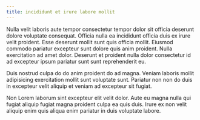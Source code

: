 ```yaml
---
title: incididunt et irure labore mollit
---
```


Nulla velit laboris aute tempor consectetur tempor dolor sit officia deserunt dolore voluptate consequat. Officia nulla ea incididunt officia duis ex irure velit proident. Esse deserunt mollit sunt quis officia mollit. Eiusmod commodo pariatur excepteur sunt dolore quis anim proident. Nulla exercitation ad amet dolor. Deserunt et proident nulla dolor consectetur id ad excepteur ipsum pariatur sunt sunt reprehenderit eu.

Duis nostrud culpa do do anim proident do ad magna. Veniam laboris mollit adipisicing exercitation mollit sunt voluptate sunt. Pariatur non non do duis in excepteur velit aliquip et veniam ad excepteur sit fugiat.

Non Lorem laborum sint excepteur elit velit dolor. Aute eu magna nulla qui fugiat aliquip fugiat magna proident culpa ea quis duis. Irure ex non velit aliquip enim quis aliqua enim pariatur in duis voluptate labore.